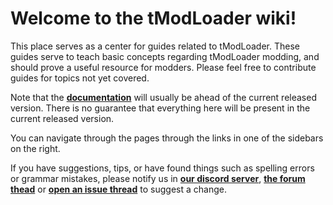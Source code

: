 # Welcome to the tModLoader wiki!  
This place serves as a center for guides related to tModLoader. These guides serve to teach basic concepts regarding tModLoader modding, and should prove a useful resource for modders. Please feel free to contribute guides for topics not yet covered.

Note that the **[documentation](http://blushiemagic.github.io/tModLoader/html/annotated.html)** will usually be ahead of the current released version. There is no guarantee that everything here will be present in the current released version.

You can navigate through the pages through the links in one of the sidebars on the right.

If you have suggestions, tips, or have found things such as spelling errors or grammar mistakes, please notify us in **[our discord server](https://discord.gg/hqvbQvA)**, **[the forum thead](https://forums.terraria.org/index.php?threads/1-3-tmodloader-a-modding-api.23726/)** or **[open an issue thread](https://github.com/blushiemagic/tModLoader/issues/new)** to suggest a change.